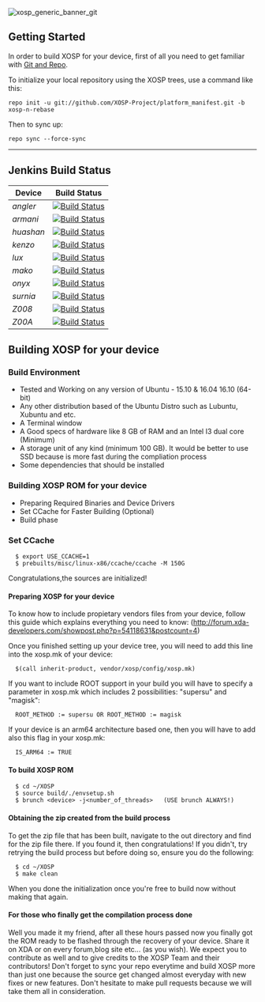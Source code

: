 ![xosp_generic_banner_git](https://cloud.githubusercontent.com/assets/6454841/23626424/28747708-02ad-11e7-8517-4e3de44ea473.png)

Getting Started
---------------
In order to build XOSP for your device, first of all you need to get familiar
with [Git and Repo](http://source.android.com/source/version-control.html).

To initialize your local repository using the XOSP trees, use a command like this:

    repo init -u git://github.com/XOSP-Project/platform_manifest.git -b xosp-n-rebase
    
Then to sync up:

    repo sync --force-sync

--------

## Jenkins Build Status

| Device | Build Status |
|---|---|
*angler* | [![Build Status](http://jenkins.xosp.org/job/XOSP-angler/badge/icon)](http://jenkins.xosp.org/job/XOSP-angler/)
*armani* | [![Build Status](http://jenkins.xosp.org/job/XOSP-armani/badge/icon)](http://jenkins.xosp.org/job/XOSP-armani/)
*huashan* | [![Build Status](http://jenkins.xosp.org/job/XOSP-huashan/badge/icon)](http://jenkins.xosp.org/job/XOSP-huashan/)
*kenzo* | [![Build Status](http://jenkins.xosp.org/job/XOSP-kenzo/badge/icon)](http://jenkins.xosp.org/job/XOSP-kenzo/)
*lux* | [![Build Status](http://jenkins.xosp.org/job/XOSP-lux/badge/icon)](http://jenkins.xosp.org/job/XOSP-lux/)
*mako* | [![Build Status](http://jenkins.xosp.org/job/XOSP-mako/badge/icon)](http://jenkins.xosp.org/job/XOSP-mako/)
*onyx* | [![Build Status](http://jenkins.xosp.org/job/XOSP-onyx/badge/icon)](http://jenkins.xosp.org/job/XOSP-onyx/)
*surnia* | [![Build Status](http://jenkins.xosp.org/job/XOSP-surnia/badge/icon)](http://jenkins.xosp.org/job/XOSP-surnia/)
*Z008* | [![Build Status](http://jenkins.xosp.org/job/XOSP-Z008/badge/icon)](http://jenkins.xosp.org/job/XOSP-Z008/)
*Z00A* | [![Build Status](http://jenkins.xosp.org/job/XOSP-Z00A/badge/icon)](http://jenkins.xosp.org/job/XOSP-Z00A/)

## Building XOSP for your device

### Build Environment

- Tested and Working on any version of Ubuntu - 15.10 & 16.04 16.10 (64-bit)
- Any other distribution based of the Ubuntu Distro such as Lubuntu, Xubuntu and etc.
- A Terminal window
- A Good specs of hardware like 8 GB of RAM and an Intel I3 dual core (Minimum)
- A storage unit of any kind (minimum 100 GB). It would be better to use SSD because is more fast during the compliation process
- Some dependencies that should be installed

### Building XOSP ROM for your device
- Preparing Required Binaries and Device Drivers
- Set CCache for Faster Building (Optional)
- Build phase

### Set CCache

      $ export USE_CCACHE=1
      $ prebuilts/misc/linux-x86/ccache/ccache -M 150G

Congratulations,the sources are initialized! 

#### Preparing XOSP for your device
To know how to include propietary vendors files from your device, follow this guide which explains everything you need to know: (http://forum.xda-developers.com/showpost.php?p=54118631&postcount=4)


Once you finished setting up your device tree, you will need to add this line into the xosp.mk of your device:

      $(call inherit-product, vendor/xosp/config/xosp.mk)

If you want to include ROOT support in your build you will have to specify a parameter in xosp.mk which includes 2 possibilities: "supersu" and "magisk":

      ROOT_METHOD := supersu OR ROOT_METHOD := magisk
	  
If your device is an arm64 architecture based one, then you will have to add also this flag in your xosp.mk:

      IS_ARM64 := TRUE


#### To build XOSP ROM

      $ cd ~/XOSP
      $ source build/./envsetup.sh
      $ brunch <device> -j<number_of_threads>   (USE brunch ALWAYS!)

#### Obtaining the zip created from the build process
To get the zip file that has been built, navigate to the out directory and find for the zip file there. If you found it, then congratulations! If you didn't, try retrying the build process but before doing so, ensure you do the following:

      $ cd ~/XOSP
      $ make clean

When you done the initialization once you're free to build now without making that again.

#### For those who finally get the compilation process done
Well you made it my friend, after all these hours passed now you finally got the ROM ready to be flashed through the recovery of your device. Share it on XDA or on every forum,blog site etc... (as you wish). 
We expect you to contribute as well and to give credits to the XOSP Team and their contributors! Don't forget to sync your repo everytime and build XOSP more than just one because the source get changed almost everyday with new fixes or new features. Don't hesitate to make pull requests because we will take them all in consideration.
